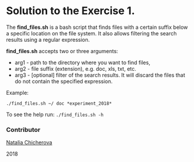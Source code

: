 # Solution to the Exercise 1.
 
The **find_files.sh** is a bash script that finds files with a certain suffix
below a specific location on the file system. It also allows filtering the search results using a regular expression.

**find_files.sh** accepts two or three arguments:

* arg1 - path to the directory where you want to find files,
* arg2 - file suffix (extension), e.g. doc, xls, txt, etc.
* arg3 - [optional] filter of the search results. It will discard the files that do not contain the specified expression.
      
Example:
  
```
./find_files.sh ~/ doc *experiment_2018*
```

To see the help run: `./find_files.sh -h`

### Contributor

[Natalia Chicherova](https://www.linkedin.com/in/natalia-chicherova-/)

2018
